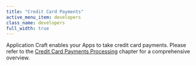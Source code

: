 ```yaml
---
title: "Credit Card Payments"
active_menu_item: developers
class_name: developers
full_width: true
---
```



Application Craft enables your Apps to take credit card payments. Please refer to the [Credit Card Payments Processing](../../../../product-guide/advanced-features/credit-card-payment-processing/index) chapter for a comprehensive overview.

